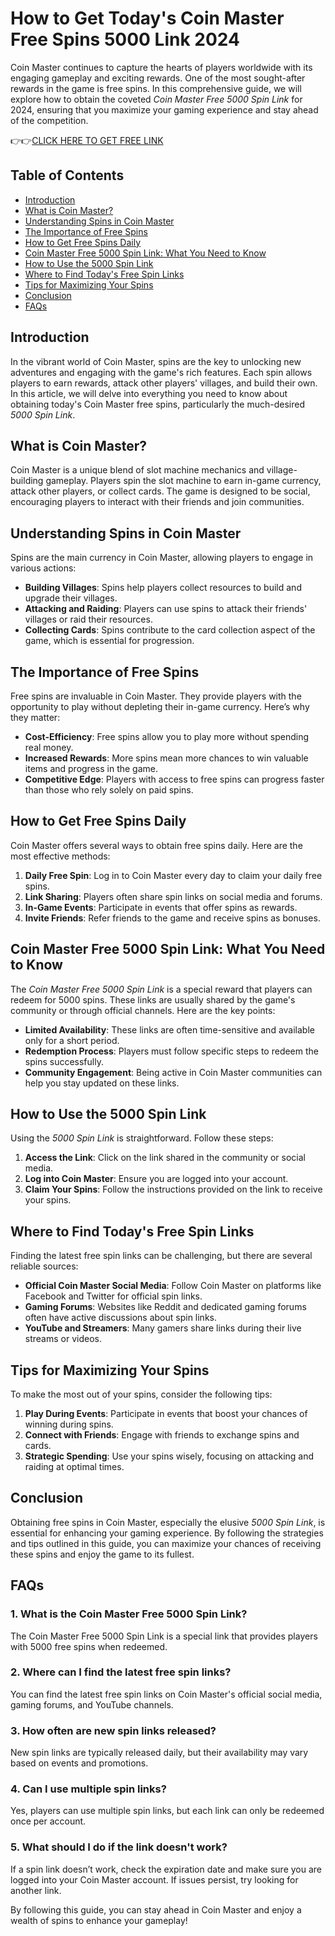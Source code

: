 # How to Get Today's Coin Master Free Spins 5000 Link 2024

Coin Master continues to capture the hearts of players worldwide with its engaging gameplay and exciting rewards. One of the most sought-after rewards in the game is free spins. In this comprehensive guide, we will explore how to obtain the coveted *Coin Master Free 5000 Spin Link* for 2024, ensuring that you maximize your gaming experience and stay ahead of the competition.

👉👉[CLICK HERE TO GET FREE LINK](https://todaylink.site/Coinspins/)

## Table of Contents

- [Introduction](#introduction)
- [What is Coin Master?](#what-is-coin-master)
- [Understanding Spins in Coin Master](#understanding-spins-in-coin-master)
- [The Importance of Free Spins](#the-importance-of-free-spins)
- [How to Get Free Spins Daily](#how-to-get-free-spins-daily)
- [Coin Master Free 5000 Spin Link: What You Need to Know](#coin-master-free-5000-spin-link-what-you-need-to-know)
- [How to Use the 5000 Spin Link](#how-to-use-the-5000-spin-link)
- [Where to Find Today's Free Spin Links](#where-to-find-todays-free-spin-links)
- [Tips for Maximizing Your Spins](#tips-for-maximizing-your-spins)
- [Conclusion](#conclusion)
- [FAQs](#faqs)

## Introduction

In the vibrant world of Coin Master, spins are the key to unlocking new adventures and engaging with the game's rich features. Each spin allows players to earn rewards, attack other players' villages, and build their own. In this article, we will delve into everything you need to know about obtaining today's Coin Master free spins, particularly the much-desired *5000 Spin Link*.

## What is Coin Master?

Coin Master is a unique blend of slot machine mechanics and village-building gameplay. Players spin the slot machine to earn in-game currency, attack other players, or collect cards. The game is designed to be social, encouraging players to interact with their friends and join communities.

## Understanding Spins in Coin Master

Spins are the main currency in Coin Master, allowing players to engage in various actions:

- **Building Villages**: Spins help players collect resources to build and upgrade their villages.
- **Attacking and Raiding**: Players can use spins to attack their friends' villages or raid their resources.
- **Collecting Cards**: Spins contribute to the card collection aspect of the game, which is essential for progression.

## The Importance of Free Spins

Free spins are invaluable in Coin Master. They provide players with the opportunity to play without depleting their in-game currency. Here’s why they matter:

- **Cost-Efficiency**: Free spins allow you to play more without spending real money.
- **Increased Rewards**: More spins mean more chances to win valuable items and progress in the game.
- **Competitive Edge**: Players with access to free spins can progress faster than those who rely solely on paid spins.

## How to Get Free Spins Daily

Coin Master offers several ways to obtain free spins daily. Here are the most effective methods:

1. **Daily Free Spin**: Log in to Coin Master every day to claim your daily free spins.
2. **Link Sharing**: Players often share spin links on social media and forums.
3. **In-Game Events**: Participate in events that offer spins as rewards.
4. **Invite Friends**: Refer friends to the game and receive spins as bonuses.

## Coin Master Free 5000 Spin Link: What You Need to Know

The *Coin Master Free 5000 Spin Link* is a special reward that players can redeem for 5000 spins. These links are usually shared by the game's community or through official channels. Here are the key points:

- **Limited Availability**: These links are often time-sensitive and available only for a short period.
- **Redemption Process**: Players must follow specific steps to redeem the spins successfully.
- **Community Engagement**: Being active in Coin Master communities can help you stay updated on these links.

## How to Use the 5000 Spin Link

Using the *5000 Spin Link* is straightforward. Follow these steps:

1. **Access the Link**: Click on the link shared in the community or social media.
2. **Log into Coin Master**: Ensure you are logged into your account.
3. **Claim Your Spins**: Follow the instructions provided on the link to receive your spins.

## Where to Find Today's Free Spin Links

Finding the latest free spin links can be challenging, but there are several reliable sources:

- **Official Coin Master Social Media**: Follow Coin Master on platforms like Facebook and Twitter for official spin links.
- **Gaming Forums**: Websites like Reddit and dedicated gaming forums often have active discussions about spin links.
- **YouTube and Streamers**: Many gamers share links during their live streams or videos.

## Tips for Maximizing Your Spins

To make the most out of your spins, consider the following tips:

1. **Play During Events**: Participate in events that boost your chances of winning during spins.
2. **Connect with Friends**: Engage with friends to exchange spins and cards.
3. **Strategic Spending**: Use your spins wisely, focusing on attacking and raiding at optimal times.

## Conclusion

Obtaining free spins in Coin Master, especially the elusive *5000 Spin Link*, is essential for enhancing your gaming experience. By following the strategies and tips outlined in this guide, you can maximize your chances of receiving these spins and enjoy the game to its fullest.

## FAQs

### 1. What is the Coin Master Free 5000 Spin Link?

The Coin Master Free 5000 Spin Link is a special link that provides players with 5000 free spins when redeemed.

### 2. Where can I find the latest free spin links?

You can find the latest free spin links on Coin Master's official social media, gaming forums, and YouTube channels.

### 3. How often are new spin links released?

New spin links are typically released daily, but their availability may vary based on events and promotions.

### 4. Can I use multiple spin links?

Yes, players can use multiple spin links, but each link can only be redeemed once per account.

### 5. What should I do if the link doesn't work?

If a spin link doesn’t work, check the expiration date and make sure you are logged into your Coin Master account. If issues persist, try looking for another link.

By following this guide, you can stay ahead in Coin Master and enjoy a wealth of spins to enhance your gameplay!
